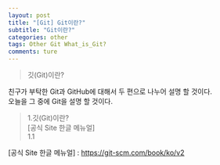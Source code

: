 ```yaml
---
layout: post  
title: "[Git] Git이란?"  
subtitle: "Git이란?"  
categories: other 
tags: Other Git What_is_Git?  
comments: ture  
---
```


> 깃(Git)이란?
  
친구가 부탁한 Git과 GitHub에 대해서 두 편으로 나누어 설명 할 것이다.  
오늘을 그 중에 Git을 설명 할 것이다.  
  
> 1.깃(Git)이란?  
[공식 Site 한글 메뉴얼]  
1.1 

[공식 Site 한글 메뉴얼] : https://git-scm.com/book/ko/v2